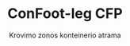 ---
title: "ConFoot-leg CFP"
subtitle: "Krovimo zonos konteinerio atrama"
mainImage: "/images/products/confoot-leg-cfp-main.jpg"
gallery:
  - "/images/products/confoot-leg-cfp-1.jpg"
  - "/images/products/confoot-leg-cfp-2.jpg"
  - "/images/products/confoot-leg-cfp-3.jpg"
shortDescription: "ConFoot-leg CFP sukurtas krovimo zonoms, leidžiantis konteineriui būti pritvirtintam prie doko ir suteikiantis galimybę durims visiškai atsidaryti šonais."
technicalDescription: "CFP modelis leidžia produktus krauti tiesiogiai iš gamybos į konteinerį be tarpinio saugojimo, nereikalaujant jokios kitos konteinerių tvarkymo įrangos."
videoID: "da7h7VgJHgs"
specifications:
  - name: "Svoris"
    value: "24 kg už atramą"
  - name: "Krovimo talpa"
    value: "30 tonų"
  - name: "Reguliavimo diapazonas"
    value: "1,043 mm iki 1,448 mm"
  - name: "Medžiaga"
    value: "Aukštos kokybės plienas"
price: "3.500 EUR"
priceVAT: "4.235 EUR"
pricingNotes: "Galimi kiekio nuolaidos. Kreipkitės į mūsų pardavimų komandą dėl išsamesnės informacijos."
buyLink: "/contact"
howToUse: |
  1. Pritvirtinkite CFP atramą prie konteinerio kampinių liejimo elementų
  2. Suaktyvinkite užrakto mechanizmą
  3. Jei reikia, sureguliuokite aukštį (nuo 1,043 mm iki 1,448 mm)
  4. Pritvirtinkite konteinerį prie krovimo zonos
  5. Visiškai atidarykite konteinerio duris šonais
  6. Kraukite produktus tiesiogiai iš gamybos į konteinerį
benefits:
  - title: "Integracija su krovimo zona"
    description: "Leidžia konteineriui būti pritvirtintam prie doko, tuo pačiu suteikiant galimybę durims visiškai atsidaryti šonais"
  - title: "Tiesioginis krovimas"
    description: "Produktus galima krauti tiesiogiai iš gamybos į konteinerį be tarpinio saugojimo"
  - title: "Be papildomos įrangos"
    description: "Krovimo operacijoms nereikia jokios kitos konteinerių tvarkymo įrangos"
  - title: "Priekabos efektyvumas"
    description: "Išlaisvina priekabą kitiems darbams, kai konteineris lieka prie krovimo zonos"
  - title: "Papildoma saugykla"
    description: "Konteineriai gali būti naudojami kaip papildoma saugykla, kai nėra transportuojami"
  - title: "Mobilumo paruošimas"
    description: "Konteineriai visuomet pasiruošę judėti – tiesiog važiuokite priekaba po konteineriu, kad kelionė tęstųsi"
articleContent: |
  ## Kas yra ConFoot-leg CFP?

  ConFoot-leg CFP yra specializuotas konteinerio atramos sprendimas, sukurtas ypatingai krovimo zonų operacijoms. CFP modelis leidžia pritvirtinti konteinerius prie krovimo zonų, tuo pačiu suteikiant galimybę durims visiškai atsidaryti šonais, sudarant sklandžią integraciją tarp konteinerio ir patalpos. Šis inovatyvus sprendimas paverčia siuntimo konteinerius į efektyvų krovimo zonos pratęsimą, pašalinant poreikį tarpinio saugojimo ir papildomos tvarkymo įrangos naudojimui.

  ## Pagrindiniai privalumai krovimo zonoms

  ConFoot-leg CFP suteikia reikšmingų operacinių pranašumų verslams, kurie reguliariai krauna ir iškrauna siuntimo konteinerius. Pritvirtindami konteinerius tiesiogiai prie krovimo zonos, galite išlaisvinti priekabas kitiems darbams, optimizuodami floto naudojimą ir sumažindami laukimo laiką. Produktus galima krauti tiesiogiai iš gamybos į konteinerį be tarpinio saugojimo, taip supaprastinant logistikos procesą ir mažinant tvarkymo sąnaudas.

  Be to, konteineriai su CFP atramomis gali tarnauti kaip lanksti papildoma saugykla, kai jie nėra transportuojami. Jie visuomet pasiruošę judėti – tiesiog važiuokite priekaba po konteineriu, ir kelionė tęsis. Ši universalumas daro CFP idealų sprendimą verslams, siekiantiems pagerinti krovimo zonų efektyvumą ir saugojimo pajėgumą.

  ## Kaip tai veikia

  ConFoot-leg CFP saugiai pritvirtinama prie konteinerio kampinių liejimo elementų, suteikiant stabilų palaikymą, kol konteineris yra pozicionuojamas prie krovimo zonos. Atramos leidžia reguliuoti aukštį nuo 1,043 mm iki 1,448 mm, užtikrinant tikslų suderinimą su įvairių krovimo zonų aukčiais. Kiekviena atrama sveria 24 kg, todėl jas lengva valdyti, o sistema užtikrina didelę krovimo talpą – 30 tonų.

  Montavimo procesas yra paprastas:
  1. Pritvirtinkite CFP atramas prie konteinerio kampinių liejimo elementų
  2. Suaktyvinkite užrakto mechanizmą, kad fiksuotumėte atramas
  3. Sureguliuokite aukštį pagal poreikį, kad suderintumėte su krovimo zona
  4. Pritvirtinkite konteinerį prie doko
  5. Visiškai atidarykite konteinerio duris šonais
  6. Pradėkite krauti tiesiogiai iš gamybos į konteinerį

  Baigus krovimą, konteineris lieka pasiruošęs transportavimui. Kai bus laisva priekaba, ją galima tiesiog važiuoti po konteineriu, pašalinti atramas ir toliau tęsti kelionę be tarpinės tvarkymo procedūros.

  ## ConFoot-leg CFP taikymo sritys

  ### Gamybos įmonės
  Gamybos įmonės labai pasinaudoja CFP gebėjimu sukurti sklandžią gamybos zonos pratęsimą. Pritvirtindami konteinerius tiesiai prie krovimo zonų, produktai gali tiesiogiai judėti nuo gamybos linijos į siuntimo konteinerius, pašalinant tarpinį saugojimą ir mažinant tvarkymo sąnaudas. Šis tiesioginio krovimo metodas sumažina žalos riziką ir supaprastina logistikos procesą.

  ### Paskirstymo centrai
  Paskirstymo centrai vertina CFP teikiamą lankstumą krovimo operacijose. Konteinerius galima laikyti prie krovimo zonų ilgesnį laiką, leisdami efektyviai krauti, kai produktai tampa prieinami. Tokiu būdu sumažėja spaudimas krauti konteinerius per trumpą laiką, kai laukia priekabos, optimizuojant tiek darbo jėgos, tiek transporto priemonių naudojimą.

  ### Mažmeninės prekybos operacijos
  Mažmeninės prekybos įmonės gali naudoti konteinerius su CFP atramomis kaip lankstų papildomą saugojimo sprendimą piko sezono metu. Konteinerius galima pristatyti prie krovimo zonų tiesioginiam prekių priėmimui, o vėliau perkelti į saugojimo zonas, kai jie pilnai užpildomi. Tai suteikia ekonomišką papildomą pajėgumą be būtinybės plėsti pastovias patalpas.

  ### Transporto įmonės
  Transporto įmonės gali pasinaudoti pagerintu floto panaudojimu su CFP sistema. Priekabos gali pristatyti konteinerius tiesiai pas klientus ir iš karto tęsti kitą užsakymą, o ne laukti krovimo/iškrovimo operacijų. Šis efektyvumas žymiai padidina esamų priekabų produktyvumą.

  ## Techninės specifikacijos

  - Krovimo talpa: 30 tonų
  - Svoris: 24 kg už atramą
  - Reguliavimo diapazonas: 1,043 mm iki 1,448 mm
  - Medžiaga: Aukštos kokybės plienas su patvaria danga
  - Suderinamumas: Su standartinėmis siuntimo konteinerių kampinių liejimo elementais

  ConFoot-leg CFP yra inovatyvus sprendimas krovimo zonoms, siūlantis verslams optimizuoti logistikos procesus, gerinti išteklių panaudojimą ir kurti lankstų papildomos saugyklos pajėgumą. Tiesioginis krovimas iš gamybos į konteinerius ir priekabų išlaisvinimas kitiems darbams padeda pasiekti didesnį efektyvumą bei sumažinti sąnaudas konteinerių tvarkymo operacijose.
---